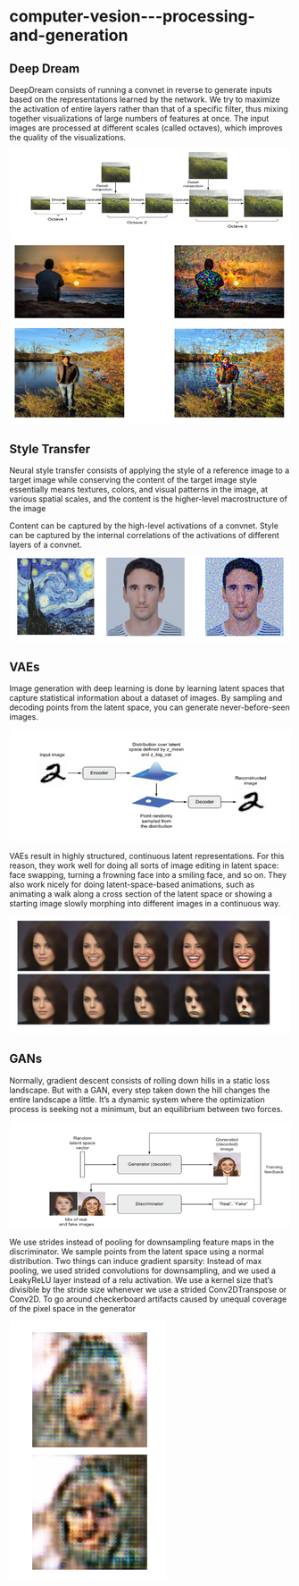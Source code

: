 # computer-vesion---processing-and-generation
## Deep Dream
DeepDream consists of running a convnet in reverse to generate inputs based on the representations learned by the network.
We try to maximize the activation of entire layers rather than that of a specific filter, thus mixing together visualizations of large numbers of features at once.
The input images are processed at different scales (called octaves), which improves the quality of the visualizations.

![alt text](image.png)
![alt text](image-1.png)

## Style Transfer
Neural style transfer consists of applying the style of a reference image to a target image while conserving the content of the target image
style essentially means textures, colors, and visual patterns in the image, at various spatial scales, and the content is the higher-level macrostructure of the image

 Content can be captured by the high-level activations of a convnet. 
 Style can be captured by the internal correlations of the activations of different layers of a convnet.

![alt text](image-2.png)

## VAEs
Image generation with deep learning is done by learning latent spaces that capture statistical information about a dataset of images. By sampling and decoding points from the latent space, you can generate never-before-seen images.

![alt text](image-3.png)

VAEs result in highly structured, continuous latent representations. For this reason, they work well for doing all sorts of image editing in latent space: face swapping, turning a frowning face into a smiling face, and so on.
 They also work nicely for doing latent-space-based animations, such as animating a walk along a cross section of the latent space or showing a starting image slowly morphing into different images in a continuous way.

![alt text](image-4.png)

## GANs
Normally, gradient descent consists of rolling down hills in a static loss landscape. But with a GAN, every step taken down the hill changes the entire landscape a little. It’s a dynamic system where the optimization process is seeking not a minimum, but an equilibrium between two forces.

![alt text](image-5.png)

We use strides instead of pooling for downsampling feature maps in the discriminator.
We sample points from the latent space using a normal distribution. 
Two things can induce gradient sparsity: Instead of max pooling, we used strided convolutions for downsampling, and we used a LeakyReLU layer instead of a relu activation.
We use a kernel size that’s divisible by the stride size whenever we use a strided Conv2DTranspose or Conv2D. To go around checkerboard artifacts caused by unequal coverage of the pixel space in the generator 

![alt text](image-6.png)